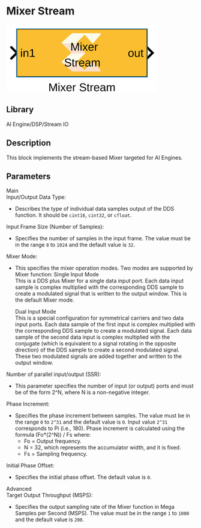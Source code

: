 # Mixer Stream

  
![](./Images/aad1648646361221.png)  

## Library

AI Engine/DSP/Stream IO

## Description

This block implements the stream-based Mixer targeted for AI Engines.

## Parameters

Main  
Input/Output Data Type:

- Describes the type of individual data samples output of the DDS
  function. It should be `cint16`, `cint32`, or `cfloat`.

Input Frame Size (Number of Samples):

- Specifies the number of samples in the input frame. The value must be
  in the range `8` to `1024` and the default value is `32`.

Mixer Mode:

- This specifies the mixer operation modes. Two modes are supported by
  Mixer function:
  Single Input Mode  
  This is a DDS plus Mixer for a single data input port. Each data input
  sample is complex multiplied with the corresponding DDS sample to
  create a modulated signal that is written to the output window. This
  is the default Mixer mode.

  Dual Input Mode  
  This is a special configuration for symmetrical carriers and two data
  input ports. Each data sample of the first input is complex multiplied
  with the corresponding DDS sample to create a modulated signal. Each
  data sample of the second data input is complex multiplied with the
  conjugate (which is equivalent to a signal rotating in the opposite
  direction) of the DDS sample to create a second modulated signal.
  These two modulated signals are added together and written to the
  output window.

Number of parallel input/output (SSR):

- This parameter specifies the number of input (or output) ports and
  must be of the form 2^N, where N is a non-negative integer.

Phase Increment:

- Specifies the phase increment between samples. The value must be in
  the range `0` to `2^31` and the default value is `0`. Input value
  `2^31` corresponds to Pi (i.e., 180). Phase increment is calculated
  using the formula (Fo\*(2^N)) / Fs where:
  - Fo = Output frequency.
  - N = 32, which represents the accumulator width, and it is fixed.
  - Fs = Sampling frequency.

Initial Phase Offset:

- Specifies the initial phase offset. The default value is `0`.

Advanced  
Target Output Throughput (MSPS):

- Specifies the output sampling rate of the Mixer function in Mega
  Samples per Second (MSPS). The value must be in the range `1` to
  `1000` and the default value is `200`.
